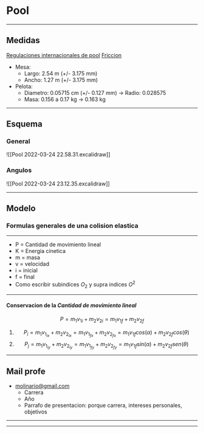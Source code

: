 # Pool
---
## Medidas
[Regulaciones internacionales de pool](https://wpapool.com/equipment-specifications/)
[Friccion](https://billiards.colostate.edu/faq/physics/physical-properties/)
- Mesa: 
	- Largo: 2.54 m (+/- 3.175 mm)
	- Ancho: 1.27 m (+/- 3.175 mm)
- Pelota:
	- Diametro: 0.05715 cm (+/- 0.127 mm) -> Radio: 0.028575
	- Masa: 0.156 a 0.17 kg -> 0.163 kg
---
## Esquema
### General
![[Pool 2022-03-24 22.58.31.excalidraw]]
### Angulos
![[Pool 2022-03-24 23.12.35.excalidraw]]

---
## Modelo

### Formulas generales de una colision elastica
---
- P = Cantidad de movimiento lineal
- K = Energia cinetica
- m = masa
- v = velocidad
- i = inicial
- f = final
- Como escribir subindices $O_{2}$ y supra indices $O^{2}$
---
#### Conservacion de la *Cantidad de movimiento lineal*
$$P = m_{1}v_{1i} + m_{2}v_{2i} = m_{1}v_{1f} + m_{2}v_{2f}$$
1) $$P_{i} = m_{1}v_{1_{ix}} + m_{2}v_{2_{ix}} = m_{1}v_{1_{fx}} + m_{2}v_{2_{fx}} = m_{1}v_{1f}cos(\alpha) + m_{2}v_{2f}cos(\theta)$$
2) $$P_{j} = m_{1}v_{1_{iy}} + m_{2}v_{2_{iy}} = m_{1}v_{1_{fy}} + m_{2}v_{2_{fy}} = m_{1}v_{1f}sin(\alpha) + m_{2}v_{2f}sen(\theta)$$

---
## Mail profe
- molinario@gmail.com
	- Carrera
	- Año
	- Parrafo de presentacion: porque carrera, intereses personales, objetivos

---




---
